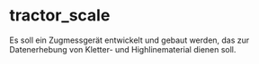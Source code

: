# tractor_scale
Es soll ein Zugmessgerät entwickelt und gebaut werden, das zur Datenerhebung von Kletter- und Highlinematerial dienen soll. 
